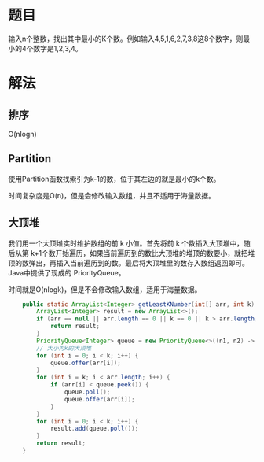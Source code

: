 # 题目

输入n个整数，找出其中最小的K个数。例如输入4,5,1,6,2,7,3,8这8个数字，则最小的4个数字是1,2,3,4。

# 解法

## 排序

O(nlogn)

## Partition

使用Partition函数找索引为k-1的数，位于其左边的就是最小的k个数。

时间复杂度是O(n)，但是会修改输入数组，并且不适用于海量数据。

## 大顶堆

我们用一个大顶堆实时维护数组的前 k 小值。首先将前 k 个数插入大顶堆中，随后从第 k+1个数开始遍历，如果当前遍历到的数比大顶堆的堆顶的数要小，就把堆顶的数弹出，再插入当前遍历到的数。最后将大顶堆里的数存入数组返回即可。Java中提供了现成的 PriorityQueue。

时间就是O(nlogk)，但是不会修改输入数组，适用于海量数据。

```java
    public static ArrayList<Integer> getLeastKNumber(int[] arr, int k) {
        ArrayList<Integer> result = new ArrayList<>();
        if (arr == null || arr.length == 0 || k == 0 || k > arr.length) {
            return result;
        }
        PriorityQueue<Integer> queue = new PriorityQueue<>((n1, n2) -> n2 - n1);
        // 大小为k的大顶堆
        for (int i = 0; i < k; i++) {
            queue.offer(arr[i]);
        }
        for (int i = k; i < arr.length; i++) {
            if (arr[i] < queue.peek()) {
                queue.poll();
                queue.offer(arr[i]);
            }
        }
        for (int i = 0; i < k; i++) {
            result.add(queue.poll());
        }
        return result;
    }
```

